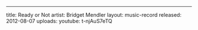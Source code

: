 ---
title: Ready or Not
artist: Bridget Mendler
layout: music-record
released: 2012-08-07
uploads:
  youtube: t-njAuS7eTQ
